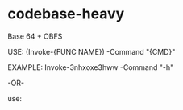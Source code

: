 # codebase-heavy
Base 64 + OBFS

USE: (Invoke-{FUNC NAME}) -Command "{CMD}"

EXAMPLE: Invoke-3nhxoxe3hww -Command "-h"

-OR-

use: 
